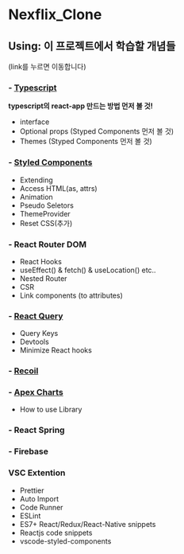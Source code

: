 # Nexflix_Clone

## Using: 이 프로젝트에서 학습할 개념들

(link를 누르면 이동합니다)

### - [Typescript](https://github.com/dudgns2947/Netflix_Clone/blob/master/README/TypeScripts.md)

**typescript의 react-app 만드는 방법 먼저 볼 것!**

- interface
- Optional props (Styped Components 먼저 볼 것)
- Themes (Styped Components 먼저 볼 것)

### - [Styled Components](https://github.com/dudgns2947/Netflix_Clone/blob/master/README/StyledComponents.md)

- Extending
- Access HTML(as, attrs)
- Animation
- Pseudo Seletors
- ThemeProvider
- Reset CSS(추가)

### - React Router DOM

- React Hooks
- useEffect() & fetch() & useLocation() etc..
- Nested Router
- CSR
- Link components (to attributes)

### - [React Query](https://github.com/dudgns2947/Netflix_Clone/blob/master/README/ReactQuery.md)

- Query Keys
- Devtools
- Minimize React hooks

### - [Recoil](#)

### - [Apex Charts](https://github.com/dudgns2947/Netflix_Clone/blob/master/README/ApexCharts.md)

- How to use Library

### - React Spring

### - Firebase

### VSC Extention

- Prettier
- Auto Import
- Code Runner
- ESLint
- ES7+ React/Redux/React-Native snippets
- Reactjs code snippets
- vscode-styled-components
